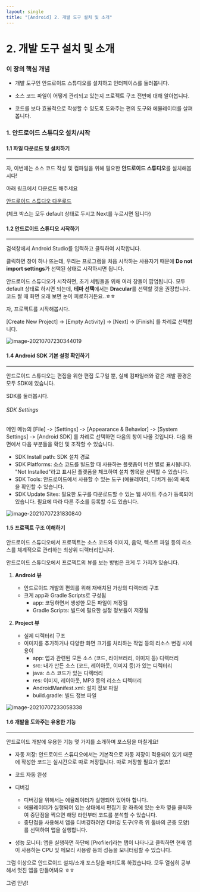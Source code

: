 ```yaml
---
layout: single
title: "[Android] 2. 개발 도구 설치 및 소개"
---
```




# 2. 개발 도구 설치 및 소개

### 이 장의 핵심 개념

* 개발 도구인 안드로이드 스튜디오를 설치하고 인터페이스를 둘러봅니다. 

* 소스 코드 파일이 어떻게 관리되고 있는지 프로젝트 구조 전반에 대해 알아봅니다. 

* 코드를 보다 효율적으로 작성할 수 있도록 도와주는 편의 도구와 에뮬레이터를 살펴봅니다. 

  


### 1. 안드로이드 스튜디오 설치/시작

#### 1.1 파일 다운로드 및 설치하기

---

자, 이번에는 소스 코드 작성 및 컴파일을 위해 필요한 **안드로이드 스튜디오**를 설치해봅시다!

아래 링크에서 다운로드 해주세요



[안드로이드 스튜디오 다운로드](https://developer.android.com/studio)



(체크 박스는 모두 default 상태로 두시고 Next를 누르시면 됩니다)



#### 1.2 안드로이드 스튜디오 시작하기

---

검색창에서  Android Studio를 입력하고 클릭하여 시작합니다. 

클릭하면 창이 하나 뜨는데, 우리는 프로그램을 처음 시작하는 사용자기 때문에 **Do not import settings**가 선택된 상태로 시작하시면 됩니다. 

안드로이드 스튜디오가 시작하면, 초기 세팅들을 위해 여러 창들이 팝업됩니다. 모두 default 상태로 하시면 되는데, **테마 선택**에서는 **Dracular**를 선택할 것을 권장합니다. 코드 짤 때 화면 오래 보면 눈이 피로하거든요..ㅎㅎ



자, 프로젝트를 시작해봅시다. 

[Create New Project] -> [Empty Activity] -> [Next] -> [Finish] 를 차례로 선택합니다. 

![image-20210707230344019](C:\Users\wjsdu\AppData\Roaming\Typora\typora-user-images\image-20210707230344019.png)



#### 1.4 Android SDK 기본 설정 확인하기

---

안드로이드 스튜디오는 편집을 위한 편집 도구일 뿐, 실제 컴파일러와 같은 개발 환경은 모두 SDK에 있습니다. 

SDK를 둘러봅시다. 



###### SDK Settings

메인 메뉴의 [File] -> [Settings] -> [Appearance & Behavior] -> [System Settings] -> [Android SDK] 를 차례로 선택하면 다음의 창이 나올 것입니다. 다음 화면에서 다음 부분들을 확인 및 조작할 수 있습니다. 

* SDK Install path: SDK 설치 경로
* SDK Platforms: 소스 코드를 빌드할 때 사용하는 플랫폼이 버전 별로 표시됩니다. "Not Installed"라고 표시된 플랫폼을 체크하여 설치 항목을 선택할 수 있습니다. 
* SDK Tools: 안드로이드에서 사용할 수 있는 도구 (에뮬레이터, 디버거 등)의 목록을 확인할 수 있습니다. 
* SDK Update Sites: 필요한 도구를 다운로드할 수 있는 웹 사이트 주소가 등록되어 있습니다. 필요에 따라 다른 주소를 등록할 수도 있습니다. 

![image-20210707231830840](C:\Users\wjsdu\AppData\Roaming\Typora\typora-user-images\image-20210707231830840.png)



#### 1.5 프로젝트 구조 이해하기

안드로이드 스튜디오에서 프로젝트는 소스 코드와 이미지, 음악, 텍스트 파일 등의 리소스를 체계적으로 관리하는 최상위 디렉터리입니다. 



안드로이드 스튜디오에서 프로젝트의 뷰를 보는 방법은 크게 두 가지가 있습니다. 

1. **Android 뷰**
   * 안드로이드 개발의 편의를 위해 재배치된 가상의 디렉터리 구조
   * 크게 app과 Gradle Scripts로 구성됨
     * app: 코딩하면서 생성한 모든 파일이 저장됨
     * Gradle Scripts: 빌드에 필요한 설정 정보들이 저장됨

2. **Project 뷰**
   * 실제 디렉터리 구조
   * 이미지를 추가하거나 다양한 화면 크기를 처리하는 작업 등의 리소스 변경 시에 용이
     * app: 앱과 관련된 모든 소스 (코드, 라이브러리, 이미지 등) 디렉터리
     * src: 내가 만든 소스 (코드, 레이아웃, 이미지 등)가 있는 디렉터리
     * java: 소스 코드가 있는 디렉터리
     * res: 이미지, 레이아웃, MP3 등의 리소스 디렉터리
     * AndroidManifest.xml: 설치 정보 파일
     * build.gradle: 빌드 정보 파일

![image-20210707233058338](C:\Users\wjsdu\AppData\Roaming\Typora\typora-user-images\image-20210707233058338.png)



#### 1.6 개발을 도와주는 유용한 기능

---

안드로이드 개발에 유용한 기능 몇 가지를 소개하며 포스팅을 마칠게요!



* 자동 저장: 안드로이드 스튜디오에서는 기본적으로 자동 저장이 적용되어 있기 때문에 작성한 코드는 실시간으로 따로 저장됩니다. 따로 저장할 필요가 없죠!
* 코드 자동 완성
* 디버깅
  * 디버깅을 위해서는 에뮬레이터가 실행되어 있어야 합니다. 
  * 에뮬레이터가 실행되어 있는 상태에서 편집기 창 좌측에 있는 숫자 옆을 클릭하여 중단점을 찍으면 해당 라인부터 코드를 분석할 수 있습니다. 
  * 중단점을 사용해서 앱을 디버깅하려면 디버깅 도구(우측 위 툴바의 곤충 모양)를 선택하여 앱을 실행합니다. 

* 성능 모니터: 앱을 실행하면 하단에 [Profiler]라는 탭이 나타나고 클릭하면 현재 앱이 사용하는 CPU 및 메모리 사용량 등의 성능을 모니터링할 수 있습니다. 



그럼 이상으로 안드로이드 설치/소개 포스팅을 마치도록 하겠습니다. 모두 열심히 공부해서 멋진 앱을 만들어봐요 ㅎㅎ



그럼 안녕!
